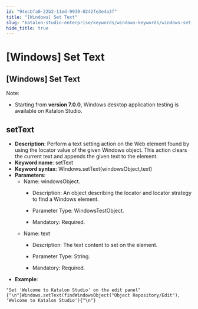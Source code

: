 ```yaml
---
id: "94ecbfa0-22b2-11ed-9930-0242fe3e4a3f"
title: "[Windows] Set Text"
slug: "katalon-studio-enterprise/keywords/windows-keywords/windows-set-text"
hide_title: true
---
```


# <a id="id_0" class="anchor_top_offset"/><a id="ariaid-title1" class="anchor_top_offset"/>[Windows] Set Text


## <a id="id_0__id" class="anchor_top_offset"/>[Windows] Set Text

              
<div xmlns="http://www.w3.org/1999/xhtml" className="note note note_note"><span className="note__title">Note:</span> 
  <ul className="ul"><li className="li"><p className="p">Starting from <strong className="ph b">version 7.0.0</strong>, Windows desktop
        application testing is available on Katalon Studio.</p></li></ul>
</div>
      

## <a id="id_0__id_1" class="anchor_top_offset"/>setText

              
<ul xmlns="http://www.w3.org/1999/xhtml" className="ul"><li className="li">     <strong className="ph b">Description</strong>: Perform a text setting action on the Web element found by using the locator value of the given Windows object. This action clears the current text and appends the given text to the element.</li><li className="li">     <strong className="ph b">Keyword name</strong>: setText</li><li className="li">     <strong className="ph b">Keyword syntax</strong>:     Windows.setText(windowsObject,text)</li><li className="li">     <strong className="ph b">Parameters</strong>:      <ul className="ul"><li className="li">Name: windowsObject.<ul className="ul"><li className="li"><p className="p">Description: An object describing the locator and locator strategy to find a Windows element.</p></li><li className="li"><p className="p">Parameter Type: WindowsTestObject.</p></li><li className="li"><p className="p">Mandatory: Required. </p></li></ul></li><li className="li">Name: text<ul className="ul"><li className="li"><p className="p">Description: The text content to set on the element.</p></li><li className="li"><p className="p">Parameter Type: String.</p></li><li className="li"><p className="p">Mandatory: Required. </p></li></ul></li></ul>   </li><li className="li">     <strong className="ph b">Example</strong>:</li></ul> 
              
<pre xmlns="http://www.w3.org/1999/xhtml" className="pre codeblock"><code>"Set 'Welcome to Katalon Studio' on the edit panel"{"\n"}Windows.setText(findWindowsObject("Object Repository/Edit"), 'Welcome to Katalon Studio'){"\n"}</code></pre> 
            
